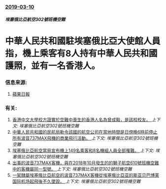 ### [2019-03-10](/news/2019/03/10/index.md)

##### 埃塞俄比亞航空302號班機空難
# 中華人民共和國駐埃塞俄比亞大使館人員指，機上乘客有8人持有中華人民共和國護照，並有一名香港人。 




### 信息来源:

1. [蘋果日報](https://hk.news.appledaily.com/international/realtime/article/20190311/59352371)

### 有关:

1. [香港中文大學校方證實於空難中喪生的香港人名為曾成毅，是該校校友。 ](/news/2019/03/11/香港中文大學校方證實於空難中喪生的香港人名為曾成毅-是該校校友.md) _上下文: 埃塞俄比亞航空302號班機空難_
2. [中華人民共和國的民航局勒令該國的航空公司在當地時間是日傍晚6時前停止所有波音737MAX飛機的商業飛行活動。 ](/news/2019/03/11/中華人民共和國的民航局勒令該國的航空公司在當地時間是日傍晚6時前停止所有波音737MAX飛機的商業飛行活動.md) _上下文: 埃塞俄比亞航空302號班機空難_
3. [埃塞俄比亞航空當局宣布機上149名乘客和8名機組人員全部罹難。 ](/news/2019/03/10/埃塞俄比亞航空當局宣布機上149名乘客和8名機組人員全部罹難.md) _上下文: 埃塞俄比亞航空302號班機空難_
4. [出事的波音737MAX客機，與在2018年10月發生的的獅子航空610號班機空難中的客機屬同一型號。 ](/news/2019/03/10/出事的波音737MAX客機-與在2018年10月發生的的獅子航空610號班機空難中的客機屬同一型號.md) _上下文: 埃塞俄比亞航空302號班機空難_
5. [一架隸屬埃塞俄比亞航空的波音737MAX客機從埃塞俄比亞亚的斯亚贝巴博莱国际机场起飛後不久墜毀。 ](/news/2019/03/10/一架隸屬埃塞俄比亞航空的波音737MAX客機從埃塞俄比亞亚的斯亚贝巴博莱国际机场起飛後不久墜毀.md) _上下文: 埃塞俄比亞航空302號班機空難_
